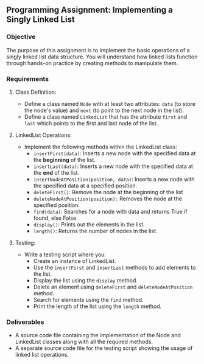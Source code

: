 ## Programming Assignment: Implementing a Singly Linked List

### Objective 
The purpose of this assignment is to implement the basic operations of a singly linked list data structure. You will understand how linked lists function through hands-on practice by creating methods to manipulate them.

### Requirements
1. Class Definition:
   - Define a class named ```Node``` with at least two attributes: ```data``` (to store the node's value) and ```next``` (to point to the next node in the list).
   - Define a class named ```LinkedList``` that has the attribute ```first``` and ```last``` which points to the first and last node of the list.
2. LinkedList Operations:
    - Implement the following methods within the LinkedList class:
      - ```insertFirst(data)```: Inserts a new node with the specified data at the **beginning** of the list.
      - ```insertLast(data)```: Inserts a new node with the specified data at the **end** of the list.
      - ```insertNodeAtPosition(position, data)```: Inserts a new node with the specified data at a specified position.
      - ```deleteFirst()```: Remove the node at the beginning of the list 
      - ```deleteNodeAtPosition(position):``` Removes the node at the specified position.
      - ```find(data)```: Searches for a node with data and returns True if found, else False.
      - ```display()```: Prints out the elements in the list.
      - ```length()```: Returns the number of nodes in the list.

3. Testing:
   - Write a testing script where you:
     - Create an instance of LinkedList.
     - Use the ```insertFirst``` and ```insertLast``` methods to add elements to the list.
     - Display the list using the ```display``` method.
     - Delete an element using ```deleteFirst``` and ```deleteNodeAtPosition``` method.
     - Search for elements using the ```find``` method.
     - Print the length of the list using the ```length``` method.

### Deliverables

- A source code file containing the implementation of the Node and LinkedList classes along with all the required methods.
- A separate source code file for the testing script showing the usage of linked list operations.
